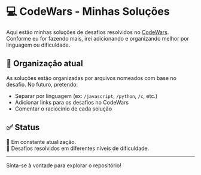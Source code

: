 # 💻 CodeWars - Minhas Soluções

Aqui estão minhas soluções de desafios resolvidos no [CodeWars](https://www.codewars.com/). Conforme eu for fazendo mais, irei adicionando e organizando melhor por linguagem ou dificuldade.

## 📂 Organização atual

As soluções estão organizadas por arquivos nomeados com base no desafio. No futuro, pretendo:

- Separar por linguagem (ex: `/javascript`, `/python`, `/c`, etc.)
- Adicionar links para os desafios no CodeWars
- Comentar o raciocínio de cada solução

## ✅ Status

🚧 Em constante atualização.  
🧠 Desafios resolvidos em diferentes níveis de dificuldade.

---

Sinta-se à vontade para explorar o repositório!
